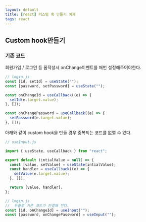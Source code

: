```yaml
---
layout: default
title: [react] 커스텀 훅 만들기 예제
tags: react
---
```


## Custom hook만들기

### 기존 코드

회원가입 / 로그인 등 폼작성시 onChange이벤트를 매번 설정해주어야한다.

```js
// login.js
const [id, setId] = useState("");
const [password, setPassword] = useState("");

const onChangeId = useCallback((e) => {
  setId(e.target.value);
}, []);

const onChangePassword = useCallback((e) => {
  setPassword(e.target.value);
}, []);
```

아래와 같이 custom hook을 만들 경우 중복되는 코드를 없앨 수 있다.

```js
// useInput.js

import { useState, useCallback } from "react";

export default (intialValue = null) => {
  const [value, setValue] = useState(intialValue);
  const handler = useCallback((e) => {
    setValue(e.target.value);
  }, []);

  return [value, handler];
};

// login.js
//  두줄로 기존 코드가 간결해 진다.
const [id, onChangeId] = useInput("");
const [password, onChangePassword] = useInput("");
```
